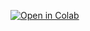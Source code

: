 [![Open in Colab](https://colab.research.google.com/assets/colab-badge.svg)](https://colab.research.google.com/github/Lab-innovation/OA-RDV/blob/main/Demonstrateur_OA_langue.ipynb)
